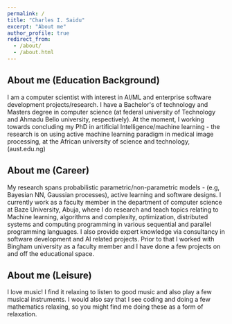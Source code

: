 ```yaml
---
permalink: /
title: "Charles I. Saidu"
excerpt: "About me"
author_profile: true
redirect_from: 
  - /about/
  - /about.html
---
```

## About me (Education Background)
I am a computer scientist with interest in AI/ML and enterprise software development projects/research. I have a Bachelor's of technology and Masters degree in computer science (at federal university of Technology and Ahmadu Bello university, respectively). At the moment, I working towards concluding my PhD in artificial Intelligence/machine learning - the research is on using active machine learning paradigm in medical image processing, at the African university of science and technology, (aust.edu.ng)

## About me (Career)
My research spans probabilistic parametric/non-parametric models - (e.g, Bayesian NN, Gaussian processes), active learning and software designs.
I currently work as a faculty member in the department of computer science at Baze University, Abuja, where I do research and teach topics relating to Machine learning, algorithms and complexity, optimization, distributed systems and computing programming in various sequential and parallel programming languages. I also provide expert knowledge via consultancy in software development and AI related projects. Prior to that I worked with Bingham university as a faculty member and I have done a few projects on and off the educational space.

## About me (Leisure)
I love music! I find it relaxing to listen to good music and also play a few musical instruments. I would also say that I see coding and doing a few mathematics  relaxing, so you might find me doing these as a form of relaxation.
